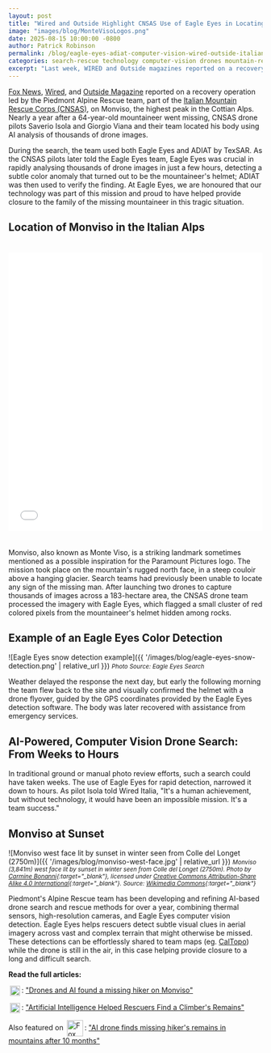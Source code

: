 ```yaml
---
layout: post
title: "Wired and Outside Highlight CNSAS Use of Eagle Eyes in Locating Missing Mountaineer in the Italian Alps"
image: "images/blog/MonteVisoLogos.png"
date: 2025-08-15 10:00:00 -0800
author: Patrick Robinson
permalink: /blog/eagle-eyes-adiat-computer-vision-wired-outside-italian-alps
categories: search-rescue technology computer-vision drones mountain-rescue
excerpt: "Last week, WIRED and Outside magazines reported on a recovery operation led by the Piedmont Alpine Rescue team, part of the Italian Mountain Rescue Corps (CNSAS), on Monviso, the highest peak in the Cottian Alps. Nearly a year after a 64-year-old mountaineer went missing, CNSAS drone pilots Saverio Isola and Giorgio Viana and their team located his remains using AI analysis of thousands of drone images."
---
```


[Fox News](https://www.foxnews.com/tech/ai-drone-finds-missing-hikers-remains-mountains-after-10-months), [Wired](https://www.wired.com/story/missing-hiker-ai-drone-recovery/), and [Outside Magazine](https://www.outsideonline.com/outdoor-adventure/exploration-survival/italy-climber-ai/) reported on a recovery operation led by the Piedmont Alpine Rescue team, part of the <a href="https://www.cnsas.it/en/" target="_blank">Italian Mountain Rescue Corps (CNSAS)</a>, on Monviso, the highest peak in the Cottian Alps. Nearly a year after a 64-year-old mountaineer went missing, CNSAS drone pilots Saverio Isola and Giorgio Viana and their team located his body using AI analysis of thousands of drone images.

During the search, the team used both Eagle Eyes and ADIAT by TexSAR. As the CNSAS pilots later told the Eagle Eyes team, Eagle Eyes was crucial in rapidly analysing thousands of drone images in just a few hours, detecting a subtle color anomaly that turned out to be the mountaineer's helmet; ADIAT was then used to verify the finding. At Eagle Eyes, we are honoured that our technology was part of this mission and proud to have helped provide closure to the family of the missing mountaineer in this tragic situation.

## Location of Monviso in the Italian Alps
<iframe src="{{ '/monviso-map.html' | relative_url }}" width="100%" height="550" frameborder="0" style="border: none; outline: none; box-shadow: none; margin: 20px 0;"></iframe>

Monviso, also known as Monte Viso, is a striking landmark sometimes mentioned as a possible inspiration for the Paramount Pictures logo. The mission took place on the mountain's rugged north face, in a steep couloir above a hanging glacier. Search teams had previously been unable to locate any sign of the missing man. After launching two drones to capture thousands of images across a 183-hectare area, the CNSAS drone team processed the imagery with Eagle Eyes, which flagged a small cluster of red colored pixels from the mountaineer's helmet hidden among rocks.

## Example of an Eagle Eyes Color Detection

![Eagle Eyes snow detection example]({{ '/images/blog/eagle-eyes-snow-detection.png' | relative_url }})
<small>*Photo Source: Eagle Eyes Search*</small>

Weather delayed the response the next day, but early the following morning the team flew back to the site and visually confirmed the helmet with a drone flyover, guided by the GPS coordinates provided by the Eagle Eyes detection software. The body was later recovered with assistance from emergency services.

## AI-Powered, Computer Vision Drone Search: From Weeks to Hours

In traditional ground or manual photo review efforts, such a search could have taken weeks. The use of Eagle Eyes for rapid detection, narrowed it down to hours. As pilot Isola told Wired Italia, "It's a human achievement, but without technology, it would have been an impossible mission. It's a team success."

## Monviso at Sunset

![Monviso west face lit by sunset in winter seen from Colle del Longet (2750m)]({{ '/images/blog/monviso-west-face.jpg' | relative_url }})
<small>*Monviso (3,841m) west face lit by sunset in winter seen from Colle del Longet (2750m). Photo by [Carmine Bonanni](https://commons.wikimedia.org/wiki/User:Carmine_Bonanni){:target="_blank"}, licensed under [Creative Commons Attribution-Share Alike 4.0 International](https://creativecommons.org/licenses/by-sa/4.0/){:target="_blank"}. Source: [Wikimedia Commons](https://commons.wikimedia.org/wiki/File:Burning_Monviso_-_West_face.jpg){:target="_blank"}*</small>

Piedmont's Alpine Rescue team has been developing and refining AI-based drone search and rescue methods for over a year, combining thermal sensors, high-resolution cameras, and Eagle Eyes computer vision detection. Eagle Eyes helps rescuers detect subtle visual clues in aerial imagery across vast and complex terrain that might otherwise be missed. These detections can be effortlessly shared to team maps (eg. <a href="https://caltopo.com/about" target="_blank">CalTopo</a>) while the drone is still in the air, in this case helping provide closure to a long and difficult search.

**Read the full articles:**

<a href="https://www.wired.it/article/escursionista-disperso-monviso-cadavere-drone-intelligenza-artificiale-soccorso-alpino/#le-operazioni-di-recupero" target="_blank"><img src="{{ '/images/blog/wired-logo.png' | relative_url }}" alt="Wired Magazine" style="height: 20px; vertical-align: middle; margin: 0 3px;"></a>: <a href="https://www.wired.it/article/escursionista-disperso-monviso-cadavere-drone-intelligenza-artificiale-soccorso-alpino/#le-operazioni-di-recupero" target="_blank">"Drones and AI found a missing hiker on Monviso"</a>

<a href="https://www.outsideonline.com/outdoor-adventure/exploration-survival/italy-climber-ai/" target="_blank"><img src="{{ '/images/blog/outside-logo.png' | relative_url }}" alt="Outside Magazine" style="height: 20px; vertical-align: middle; margin: 0 3px;"></a>: <a href="https://www.outsideonline.com/outdoor-adventure/exploration-survival/italy-climber-ai/" target="_blank">"Artificial Intelligence Helped Rescuers Find a Climber's Remains"</a>

Also featured on <a href="https://www.foxnews.com/tech/ai-drone-finds-missing-hikers-remains-mountains-after-10-months" target="_blank"><img src="{{ '/images/blog/Fox_News_Channel_logo.svg.png' | relative_url }}" alt="Fox News" style="height: 32px; vertical-align: middle; margin: 0 3px;"></a>: <a href="https://www.foxnews.com/tech/ai-drone-finds-missing-hikers-remains-mountains-after-10-months" target="_blank">"AI drone finds missing hiker's remains in mountains after 10 months"</a> 
